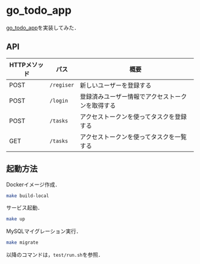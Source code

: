 # go_todo_app

[go_todo_app](https://github.com/budougumi0617/go_todo_app)を実装してみた．

## API

| HTTPメソッド | パス         | 概要                       |
|----------|------------|--------------------------|
| POST     | `/regiser` | 新しいユーザーを登録する             |
| POST     | `/login`   | 登録済みユーザー情報でアクセストークンを取得する |
| POST     | `/tasks`   | アクセストークンを使ってタスクを登録する     |
| GET      | `/tasks`   | アクセストークンを使ってタスクを一覧する     |

## 起動方法

Dockerイメージ作成．

```bash
make build-local
```

サービス起動．

```bash
make up
```

MySQLマイグレーション実行．

```bash
make migrate
```

以降のコマンドは，`test/run.sh`を参照．

